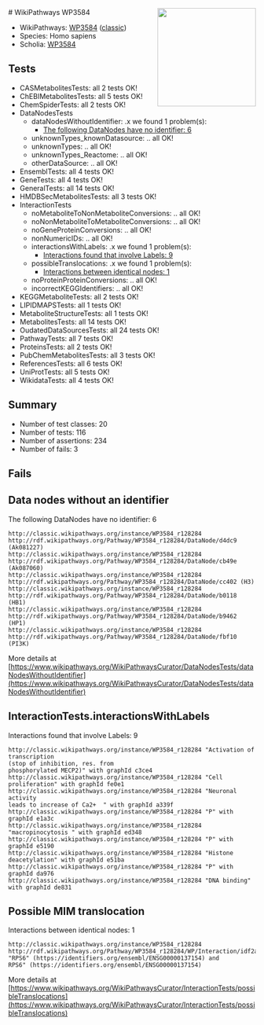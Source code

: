 <img style="float: right; width: 200px" src="https://upload.wikimedia.org/wikipedia/commons/thumb/8/83/Wplogo_with_text_500.png/640px-Wplogo_with_text_500.png" />
# WikiPathways WP3584

* WikiPathways: [WP3584](https://wikipathways.org/pathways/WP3584) ([classic](https://classic.wikipathways.org/instance/WP3584))
* Species: Homo sapiens
* Scholia: [WP3584](https://scholia.toolforge.org/wikipathways/WP3584)
## Tests
* CASMetabolitesTests: all 2 tests OK!
* ChEBIMetabolitesTests: all 5 tests OK!
* ChemSpiderTests: all 2 tests OK!
* DataNodesTests
    * dataNodesWithoutIdentifier: .x we found 1 problem(s):
        * [The following DataNodes have no identifier: 6](#d2d32fa5)
    * unknownTypes_knownDatasource: .. all OK!
    * unknownTypes: .. all OK!
    * unknownTypes_Reactome: .. all OK!
    * otherDataSource: .. all OK!
* EnsemblTests: all 4 tests OK!
* GeneTests: all 4 tests OK!
* GeneralTests: all 14 tests OK!
* HMDBSecMetabolitesTests: all 3 tests OK!
* InteractionTests
    * noMetaboliteToNonMetaboliteConversions: .. all OK!
    * noNonMetaboliteToMetaboliteConversions: .. all OK!
    * noGeneProteinConversions: .. all OK!
    * nonNumericIDs: .. all OK!
    * interactionsWithLabels: .x we found 1 problem(s):
        * [Interactions found that involve Labels: 9](#630d2680)
    * possibleTranslocations: .x we found 1 problem(s):
        * [Interactions between identical nodes: 1](#1c118206)
    * noProteinProteinConversions: .. all OK!
    * incorrectKEGGIdentifiers: .. all OK!
* KEGGMetaboliteTests: all 2 tests OK!
* LIPIDMAPSTests: all 1 tests OK!
* MetaboliteStructureTests: all 1 tests OK!
* MetabolitesTests: all 14 tests OK!
* OudatedDataSourcesTests: all 24 tests OK!
* PathwayTests: all 7 tests OK!
* ProteinsTests: all 2 tests OK!
* PubChemMetabolitesTests: all 3 tests OK!
* ReferencesTests: all 6 tests OK!
* UniProtTests: all 5 tests OK!
* WikidataTests: all 4 tests OK!


## Summary

* Number of test classes: 20
* Number of tests: 116
* Number of assertions: 234
* Number of fails: 3

## Fails

<a name="d2d32fa5" />

## Data nodes without an identifier

The following DataNodes have no identifier: 6
```
http://classic.wikipathways.org/instance/WP3584_r128284 http://rdf.wikipathways.org/Pathway/WP3584_r128284/DataNode/d4dc9 (Ak081227)
http://classic.wikipathways.org/instance/WP3584_r128284 http://rdf.wikipathways.org/Pathway/WP3584_r128284/DataNode/cb49e (Ak087060)
http://classic.wikipathways.org/instance/WP3584_r128284 http://rdf.wikipathways.org/Pathway/WP3584_r128284/DataNode/cc402 (H3)
http://classic.wikipathways.org/instance/WP3584_r128284 http://rdf.wikipathways.org/Pathway/WP3584_r128284/DataNode/b0118 (HB1)
http://classic.wikipathways.org/instance/WP3584_r128284 http://rdf.wikipathways.org/Pathway/WP3584_r128284/DataNode/b9462 (HP1)
http://classic.wikipathways.org/instance/WP3584_r128284 http://rdf.wikipathways.org/Pathway/WP3584_r128284/DataNode/fbf10 (PI3K)
```

More details at [https://www.wikipathways.org/WikiPathwaysCurator/DataNodesTests/dataNodesWithoutIdentifier](https://www.wikipathways.org/WikiPathwaysCurator/DataNodesTests/dataNodesWithoutIdentifier)

<a name="630d2680" />

## InteractionTests.interactionsWithLabels

Interactions found that involve Labels: 9
```
http://classic.wikipathways.org/instance/WP3584_r128284 "Activation of transcription
(stop of inhibition, res. from
phosphorylated MECP2)" with graphId c3ce4
http://classic.wikipathways.org/instance/WP3584_r128284 "Cell proliferation" with graphId fe0e1
http://classic.wikipathways.org/instance/WP3584_r128284 "Neuronal activity
leads to increase of Ca2+  " with graphId a339f
http://classic.wikipathways.org/instance/WP3584_r128284 "P" with graphId e1a3c
http://classic.wikipathways.org/instance/WP3584_r128284 "macropinocytosis " with graphId ed348
http://classic.wikipathways.org/instance/WP3584_r128284 "P" with graphId e5190
http://classic.wikipathways.org/instance/WP3584_r128284 "Histone deacetylation" with graphId e51ba
http://classic.wikipathways.org/instance/WP3584_r128284 "P" with graphId da976
http://classic.wikipathways.org/instance/WP3584_r128284 "DNA binding" with graphId de831
```

<a name="1c118206" />

## Possible MIM translocation

Interactions between identical nodes: 1
```
http://classic.wikipathways.org/instance/WP3584_r128284 http://rdf.wikipathways.org/Pathway/WP3584_r128284/WP/Interaction/idf2a25a0b "RPS6" (https://identifiers.org/ensembl/ENSG00000137154) and 
RPS6" (https://identifiers.org/ensembl/ENSG00000137154)
```

More details at [https://www.wikipathways.org/WikiPathwaysCurator/InteractionTests/possibleTranslocations](https://www.wikipathways.org/WikiPathwaysCurator/InteractionTests/possibleTranslocations)

